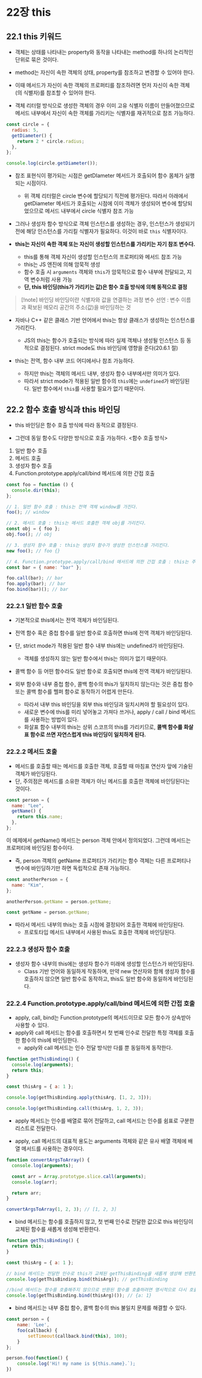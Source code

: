 # 22장 this

## 22.1 this 키워드

- 객체는 상태를 나타내는 property와 동작을 나타내는 method를 하나의 논리적인 단위로 묶은 것이다.
- method는 자신이 속한 객체의 상태, property를 참조하고 변경할 수 있어야 한다.
- 이때 메서드가 자신이 속한 객체의 프로퍼티를 참조하려면 먼저 자신이 속한 객체(의 식별자)를 참조할 수 있어야 한다.

- 객체 리터럴 방식으로 생성한 객체의 경우 이미 고유 식별자 이름이 만들어졌으므로 메서드 내부에서 자신이 속한 객체를 가리키는 식별자를 재귀적으로 참조 가능하다.

```js
const circle = {
  radius: 5,
  getDiameter() {
    return 2 * circle.radius;
  },
};

console.log(circle.getDiameter());
```

- 참조 표현식이 평가되는 시점은 getDIameter 메서드가 호출되어 함수 몸체가 실행되는 시점이다.

  - 위 객체 리터럴은 circle 변수에 할당되기 직전에 평가된다. 따라서 아래에서 getDiameter 메서드가 호출되는 시점에 이미 객체가 생성되어 변수에 할당되었으므로 메서드 내부에서 circle 식별자 참조 가능

- 그러나 생성자 함수 방식으로 객체 인스턴스를 생성하는 경우, 인스턴스가 생성되기 전에 해당 인스턴스를 가리킬 식별자가 필요하다. 이것이 바로 `this` 식별자이다.
- **this는 자신이 속한 객체 또는 자신이 생성할 인스턴스를 가리키는 자기 참조 변수다.**
  - this를 통해 객체 자신이 생성할 인스턴스의 프로퍼티와 메서드 참조 가능
  - this는 JS 엔진에 의해 암묵적 생성
  - 함수 호출 시 `arguments` 객체와 `this`가 암묵적으로 함수 내부에 전달되고, 지역 변수처럼 사용 가능
  - **단, this 바인딩(this가 가리키는 값)은 함수 호출 방식에 의해 동적으로 결정**

> [!note] 바인딩
> 바인딩이란 식별자와 값을 연결하는 과정
> 변수 선언 : 변수 이름과 확보된 메모리 공간의 주소(값)을 바인딩하는 것

- 자바나 C++ 같은 클래스 기반 언어에서 this는 항상 클래스가 생성하는 인스턴스를 가리킨다.

  - JS의 this는 함수가 호출되는 방식에 따라 실제 객체나 생성될 인스턴스 등 동적으로 결정된다. strict mode도 this 바인딩에 영향을 준다(20.6.1 절)

- this는 전역, 함수 내부 코드 어디에서나 참조 가능하다.
  - 하지만 this는 객체의 메서드 내부, 생성자 함수 내부에서만 의미가 있다.
  - 따라서 strict mode가 적용된 일반 함수의 `this`에는 `undefined`가 바인딩된다. 일반 함수에서 `this`를 사용할 필요가 없기 때문이다.

## 22.2 함수 호출 방식과 this 바인딩

- this 바인딩은 함수 호출 방식에 따라 동적으로 결정된다.

- 그런데 동일 함수도 다양한 방식으로 호출 가능하다.
  <함수 호출 방식>

1. 일반 함수 호출
2. 메서드 호출
3. 생성자 함수 호출
4. Function.prototype.apply/call/bind 메서드에 의한 간접 호출

```js
const foo = function () {
  console.dir(this);
};

// 1. 일반 함수 호출 : this는 전역 객체 window를 가진다.
foo(); // window

// 2. 메서드 호출 : this는 메서드 호출한 객체 obj를 가리킨다.
const obj = { foo };
obj.foo(); // obj

// 3. 생성자 함수 호출 : this는 생성자 함수가 생성한 인스턴스를 가리킨다.
new foo(); // foo {}

// 4. Function.prototype.apply/call/bind 매서드에 의한 간접 호출 : this는 주어진 인수에 의해 결정된다.
const bar = { name: "bar" };

foo.call(bar); // bar
foo.apply(bar); // bar
foo.bind(bar)(); // bar
```

### 22.2.1 일반 함수 호출

- 기본적으로 this에서는 전역 객체가 바인딩된다.
- 전역 함수 혹은 중첩 함수를 일반 함수로 호출하면 this에 전역 객체가 바인딩된다.
- 단, strict mode가 적용된 일반 함수 내부 this에는 undefined가 바인딩된다.
  - 객체를 생성하지 않는 일반 함수에서 this는 의미가 없기 때문이다.
- 콜백 함수 등 어떤 함수라도 일반 함수로 호출되면 this에 전역 객체가 바인딩된다.

- 외부 함수와 내부 중첩 함수, 콜백 함수의 this가 일치하지 않는다는 것은 중첩 함수 또는 콜백 함수를 헬퍼 함수로 동작하기 어렵게 만든다.
  - 따라서 내부 this 바인딩을 외부 this 바인딩과 일치시켜야 할 필요성이 있다.
  - 새로운 변수에 this를 미리 넣어놓고 가져다 쓰거나, apply / call / bind 메서드를 사용하는 방법이 있다.
  - 화살표 함수 내부의 this는 상위 스코프의 this를 가리키므로, **콜백 함수를 화살표 함수로 쓰면 자연스럽게 this 바인딩이 일치하게 된다.**

### 22.2.2 메서드 호출

- 메서드를 호출할 때는 메서드를 호출한 객체, 호출할 때 마침표 연산자 앞에 기술된 객체가 바인딩된다.
- 단, 주의점은 메서드를 소유한 객체가 아닌 메서드를 호출한 객체에 바인딩된다는 것이다.

```js
const person = {
  name: "Lee",
  getName() {
    return this.name;
  },
};
```

이 예제에서 getName() 메서드는 person 객체 안에서 정의되었다. 그런데 메서드는 프로퍼티에 바인딩된 함수이다.

- 즉, person 객체의 getName 프로퍼티가 가리키는 함수 객체는 다른 프로퍼티나 변수에 바인딩하기만 하면 독립적으로 존재 가능하다.

```js
const anotherPerson = {
  name: "Kim",
};

anotherPerson.getName = person.getName;

const getName = person.getName;
```

- 따라서 메서드 내부의 this는 호출 시점에 결정되어 호출한 객체에 바인딩된다.
  - 프로토타입 메서드 내부에서 사용된 this도 호출한 객체에 바인딩된다.

### 22.2.3 생성자 함수 호출

- 생성자 함수 내부의 this에는 생성자 함수가 미래에 생성할 인스턴스가 바인딩된다.
  - Class 기반 언어와 동일하게 작동하며, 만약 new 연산자와 함께 생성자 함수를 호출하지 않으면 일반 함수로 동작하고, this도 일반 함수와 동일하게 바인딩된다.

### 22.2.4 Function.prototype.apply/call/bind 메서드에 의한 간접 호출

- apply, call, bind는 Function.prototype의 메서드이므로 모든 함수가 상속받아 사용할 수 있다.
- apply와 call 메서드는 함수를 호출하면서 첫 번째 인수로 전달한 특정 객체를 호출한 함수의 this에 바인딩한다.
  - apply와 call 메서드는 인수 전달 방식만 다를 뿐 동일하게 동작한다.

```js
function getThisBinding() {
  console.log(arguments);
  return this;
}

const thisArg = { a: 1 };

console.log(getThisBinding.apply(thisArg, [1, 2, 3]));

console.log(getThisBinding.call(thisArg, 1, 2, 3));
```

- apply 메서드는 인수를 배열로 묶어 전달하고, call 메서드는 인수를 쉼표로 구분한 리스트로 전달한다.

- apply, call 메서드의 대표적 용도는 arguments 객체와 같은 유사 배열 객체에 배열 메서드를 사용하는 경우이다.

```js
function convertArgsToArray() {
  console.log(arguments);

  const arr = Array.prototype.slice.call(arguments);
  console.log(arr);

  return arr;
}

convertArgsToArray(1, 2, 3); // [1, 2, 3]
```

- bind 메서드는 함수를 호출하지 않고, 첫 번째 인수로 전달한 값으로 this 바인딩이 교체된 함수를 새롭게 생성해 반환한다.

```js
function getThisBinding() {
  return this;
}

const thisArg = { a: 1 };

// bind 메서드는 전달한 인수로 this가 교체된 getThisBinding을 새롭게 생성해 반환한다.
console.log(getThisBinding.bind(thisArg)); // getThisBinding

//bind 메서드는 함수를 호출해주지 않으므로 반환된 함수를 호출하려면 명시적으로 다시 호출해야 한다.
console.log(getThisBinding.bind(thisArg)()); // {a: 1}
```

- bind 메서드는 내부 중첩 함수, 콜백 함수의 this 불일치 문제를 해결할 수 있다.

```js
const person = {
	name: 'Lee',
	foo(callback) {
		setTimeout(callback.bind(this), 100);
	}
};

person.foo(function() {
	console.log('Hi! my name is ${this.name}.`);
})
```
